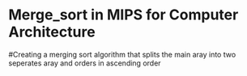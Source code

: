 # Merge_sort in MIPS for Computer Architecture 
#Creating a merging sort algorithm that splits the main aray into two seperates aray and orders in ascending order

